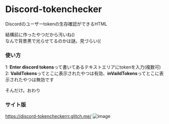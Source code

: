 # Discord-tokenchecker
Discordのユーザーtokenの生存確認ができるHTML

結構前に作ったやつだから汚いね()<br>
なんで背景黒で光らせてるのかは謎。見づらい((

### 使い方
1: **Enter discord tokens**って書いてあるテキストエリアにtokenを入力(複数可)<br>
2: **VaildTokens**ってとこに表示されたやつは有効、**inVaildTokens**ってとこに表示されたやつは無効です<br>

そんだけ。おわり

### サイト版
https://discord-tokencheckerrr.glitch.me/
![image](https://github.com/VEDA00133912/Discord-tokenchecker/assets/143770907/1e38e508-ef47-4ca0-ab42-5189d603af27)
